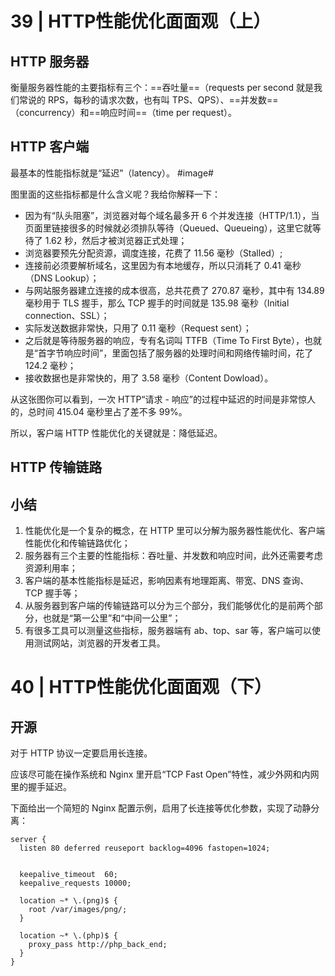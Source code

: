 # 39 | HTTP性能优化面面观（上）
## HTTP 服务器
衡量服务器性能的主要指标有三个：==吞吐量==（requests per second 就是我们常说的 RPS，每秒的请求次数，也有叫 TPS、QPS）、==并发数==（concurrency）和==响应时间==（time per request）。

## HTTP 客户端
最基本的性能指标就是“延迟”（latency）。
#image#

图里面的这些指标都是什么含义呢？我给你解释一下：
- 因为有“队头阻塞”，浏览器对每个域名最多开 6 个并发连接（HTTP/1.1），当页面里链接很多的时候就必须排队等待（Queued、Queueing），这里它就等待了 1.62 秒，然后才被浏览器正式处理；
- 浏览器要预先分配资源，调度连接，花费了 11.56 毫秒（Stalled）;
- 连接前必须要解析域名，这里因为有本地缓存，所以只消耗了 0.41 毫秒（DNS Lookup）；
- 与网站服务器建立连接的成本很高，总共花费了 270.87 毫秒，其中有 134.89 毫秒用于 TLS 握手，那么 TCP 握手的时间就是 135.98 毫秒（Initial connection、SSL）；
- 实际发送数据非常快，只用了 0.11 毫秒（Request sent）；
- 之后就是等待服务器的响应，专有名词叫 TTFB（Time To First Byte），也就是“首字节响应时间”，里面包括了服务器的处理时间和网络传输时间，花了 124.2 毫秒；
- 接收数据也是非常快的，用了 3.58 毫秒（Content Dowload）。

从这张图你可以看到，一次 HTTP“请求 - 响应”的过程中延迟的时间是非常惊人的，总时间 415.04 毫秒里占了差不多 99%。

所以，客户端 HTTP 性能优化的关键就是：降低延迟。

## HTTP 传输链路
## 小结
1. 性能优化是一个复杂的概念，在 HTTP 里可以分解为服务器性能优化、客户端性能优化和传输链路优化；
2. 服务器有三个主要的性能指标：吞吐量、并发数和响应时间，此外还需要考虑资源利用率；
3. 客户端的基本性能指标是延迟，影响因素有地理距离、带宽、DNS 查询、TCP 握手等；
4. 从服务器到客户端的传输链路可以分为三个部分，我们能够优化的是前两个部分，也就是“第一公里”和“中间一公里”；
5. 有很多工具可以测量这些指标，服务器端有 ab、top、sar 等，客户端可以使用测试网站，浏览器的开发者工具。

# 40 | HTTP性能优化面面观（下）
## 开源
对于 HTTP 协议一定要启用长连接。

应该尽可能在操作系统和 Nginx 里开启“TCP Fast Open”特性，减少外网和内网里的握手延迟。

下面给出一个简短的 Nginx 配置示例，启用了长连接等优化参数，实现了动静分离：
```nginx
server {
  listen 80 deferred reuseport backlog=4096 fastopen=1024; 
 
 
  keepalive_timeout  60;
  keepalive_requests 10000;
  
  location ~* \.(png)$ {
    root /var/images/png/;
  }
  
  location ~* \.(php)$ {
    proxy_pass http://php_back_end;
  }
}
```

## 
